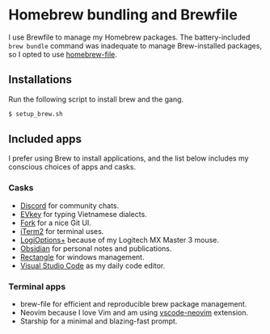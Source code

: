 # Homebrew bundling and Brewfile

I use Brewfile to manage my Homebrew packages. The battery-included `brew bundle` command was inadequate to manage
Brew-installed packages, so I opted to use [homebrew-file].

## Installations

Run the following script to install brew and the gang.

```sh
$ setup_brew.sh
```

## Included apps

I prefer using Brew to install applications, and the list below includes my conscious choices of apps and casks.

### Casks

- [Discord][discord] for community chats.
- [EVkey][evkey] for typing Vietnamese dialects.
- [Fork][fork] for a nice Git UI.
- [iTerm2][iterm2] for terminal uses.
- [LogiOptions+][logioptions] because of my Logitech MX Master 3 mouse.
- [Obsidian][obsidian] for personal notes and publications.
- [Rectangle][rectangle] for windows management.
- [Visual Studio Code][vscode] as my daily code editor.


### Terminal apps

- brew-file for efficient and reproducible brew package management.
- Neovim because I love Vim and am using [vscode-neovim] extension.
- Starship for a minimal and blazing-fast prompt.

[discord]: https://discord.com/
[evkey]: https://evkeyvn.com/
[fork]: https://fork.dev/
[homebrew-file]: https://github.com/rcmdnk/homebrew-file
[iterm2]: https://iterm2.com/
[logioptions]: https://www.logitech.com/en-us/software/options.html
[obsidian]: https://obsidian.md/
[rectangle]: https://rectangleapp.com/
[vscode]: https://code.visualstudio.com/
[vscode-neovim]: https://marketplace.visualstudio.com/items?itemName=asvetliakov.vscode-neovim
